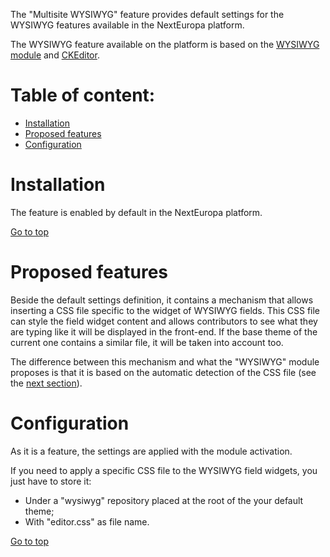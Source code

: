 The "Multisite WYSIWYG" feature provides default settings for the WYSIWYG features available in the NextEuropa platform.

The WYSIWYG feature available on the platform is based on the [WYSIWYG module](https://www.drupal.org/project/wysiwyg) and 
[CKEditor](http://ckeditor.com/).


Table of content:
=================
- [Installation](#installation)
- [Proposed features](#features)
- [Configuration](#configuration)

# Installation

The feature is enabled by default in the NextEuropa platform.


[Go to top](#table-of-content)

# Proposed features

Beside the default settings definition, it contains a mechanism that allows inserting a CSS file specific to the widget of WYSIWYG fields.
This CSS file can style the field widget content and allows contributors to see what they are typing like it will be displayed in the front-end.
If the base theme of the current one contains a similar file, it will be taken into account too.

The difference between this mechanism and what the "WYSIWYG" module proposes is that it is based on the automatic detection of the CSS file 
(see the [next section](#configuration)).

# Configuration
 
As it is a feature, the settings are applied with the module activation.
 
If you need to apply a specific CSS file to the WYSIWYG field widgets, you just have to store it:
* Under a "wysiwyg" repository placed at the root of the your default theme;
* With "editor.css" as file name.

[Go to top](#table-of-content)